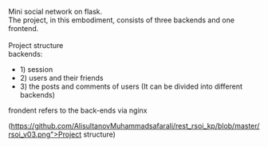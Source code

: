 Mini social network on flask.<br>
The project, in this embodiment, consists of three backends and one frontend.<br>
<br>
Project structure<br>
  backends:<br>
  <ul>
    <li>1) session</li>
    <li>2) users and their friends</li>
    <li>3) the posts and comments of users (It can be divided into different backends)</li>
  </ul
  <br>
  frondent refers to the back-ends via nginx

(https://github.com/AlisultanovMuhammadsafarali/rest_rsoi_kp/blob/master/rsoi_v03.png">Project structure)
